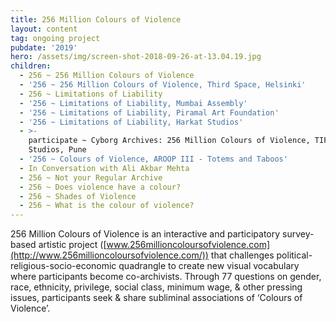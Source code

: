```yaml
---
title: 256 Million Colours of Violence
layout: content
tag: ongoing project
pubdate: '2019'
hero: /assets/img/screen-shot-2018-09-26-at-13.04.19.jpg
children:
  - 256 ~ 256 Million Colours of Violence
  - '256 ~ 256 Million Colours of Violence, Third Space, Helsinki'
  - 256 ~ Limitations of Liability
  - '256 ~ Limitations of Liability, Mumbai Assembly'
  - '256 ~ Limitations of Liability, Piramal Art Foundation'
  - '256 ~ Limitations of Liability, Harkat Studios'
  - >-
    participate ~ Cyborg Archives: 256 Million Colours of Violence, TIFA Working
    Studios, Pune
  - '256 ~ Colours of Violence, AROOP III - Totems and Taboos'
  - In Conversation with Ali Akbar Mehta
  - 256 ~ Not your Regular Archive
  - 256 ~ Does violence have a colour?
  - 256 ~ Shades of Violence
  - 256 ~ What is the colour of violence?
---
```

256 Million Colours of Violence is an interactive and participatory survey-based artistic project ([www.256millioncoloursofviolence.com](http://www.256millioncoloursofviolence.com/)) that challenges political-religious-socio-economic quadrangle to create new visual vocabulary where participants become co-archivists. Through 77 questions on gender, race, ethnicity, privilege, social class, minimum wage, & other pressing issues, participants seek & share subliminal associations of ‘Colours of Violence’.

